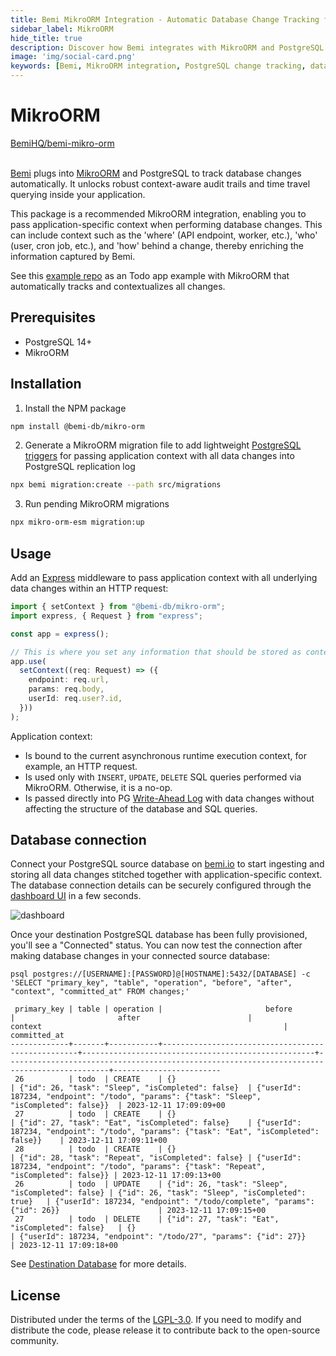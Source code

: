```yaml
---
title: Bemi MikroORM Integration - Automatic Database Change Tracking for PostgreSQL
sidebar_label: MikroORM
hide_title: true
description: Discover how Bemi integrates with MikroORM and PostgreSQL to automatically track database changes. This guide covers the installation and use of Bemi with MikroORM to enable context-aware audit trails in your application.
image: 'img/social-card.png'
keywords: [Bemi, MikroORM integration, PostgreSQL change tracking, database auditing, application context, audit trails, MikroORM PostgreSQL, database change monitoring]
---
```


# MikroORM

<a class="github-button" href="https://github.com/BemiHQ/bemi-mikro-orm" data-size="large" data-show-count="true" aria-label="Star BemiHQ/bemi-mikro-orm on GitHub">BemiHQ/bemi-mikro-orm</a>
<br />
<br />

[Bemi](https://bemi.io/) plugs into [MikroORM](https://github.com/mikro-orm/mikro-orm) and PostgreSQL to track database changes automatically. It unlocks robust context-aware audit trails and time travel querying inside your application.

This package is a recommended MikroORM integration, enabling you to pass application-specific context when performing database changes. This can include context such as the 'where' (API endpoint, worker, etc.), 'who' (user, cron job, etc.), and 'how' behind a change, thereby enriching the information captured by Bemi.

See this [example repo](https://github.com/BemiHQ/bemi-mikro-orm-example) as an Todo app example with MikroORM that automatically tracks and contextualizes all changes.

## Prerequisites

- PostgreSQL 14+
- MikroORM

## Installation

1. Install the NPM package

```sh
npm install @bemi-db/mikro-orm
```

2. Generate a MikroORM migration file to add lightweight [PostgreSQL triggers](https://www.postgresql.org/docs/current/plpgsql-trigger.html) for passing application context with all data changes into PostgreSQL replication log

```sh
npx bemi migration:create --path src/migrations
```

3. Run pending MikroORM migrations

```sh
npx mikro-orm-esm migration:up
```

## Usage

Add an [Express](https://expressjs.com/) middleware to pass application context with all underlying data changes within an HTTP request:

```ts title="src/index.ts"
import { setContext } from "@bemi-db/mikro-orm";
import express, { Request } from "express";

const app = express();

// This is where you set any information that should be stored as context with all data changes
app.use(
  setContext((req: Request) => ({
    endpoint: req.url,
    params: req.body,
    userId: req.user?.id,
  }))
);
```

Application context:

* Is bound to the current asynchronous runtime execution context, for example, an HTTP request.
* Is used only with `INSERT`, `UPDATE`, `DELETE` SQL queries performed via MikroORM. Otherwise, it is a no-op.
* Is passed directly into PG [Write-Ahead Log](https://www.postgresql.org/docs/current/wal-intro.html) with data changes without affecting the structure of the database and SQL queries.

## Database connection

Connect your PostgreSQL source database on [bemi.io](https://bemi.io) to start ingesting and storing all data changes stitched together with application-specific context.
The database connection details can be securely configured through the [dashboard UI](https://dashboard.bemi.io/log-in?ref=mikro-orm) in a few seconds.

![dashboard](/img/dashboard.png)

Once your destination PostgreSQL database has been fully provisioned, you'll see a "Connected" status. You can now test the connection after making database changes in your connected source database:

```
psql postgres://[USERNAME]:[PASSWORD]@[HOSTNAME]:5432/[DATABASE] -c 'SELECT "primary_key", "table", "operation", "before", "after", "context", "committed_at" FROM changes;'

 primary_key | table | operation |                       before                      |                       after                        |                                context                                                      |      committed_at
-------------+-------+-----------+---------------------------------------------------+----------------------------------------------------+---------------------------------------------------------------------------------------------+------------------------
 26          | todo  | CREATE    | {}                                                | {"id": 26, "task": "Sleep", "isCompleted": false}  | {"userId": 187234, "endpoint": "/todo", "params": {"task": "Sleep", "isCompleted": false}}  | 2023-12-11 17:09:09+00
 27          | todo  | CREATE    | {}                                                | {"id": 27, "task": "Eat", "isCompleted": false}    | {"userId": 187234, "endpoint": "/todo", "params": {"task": "Eat", "isCompleted": false}}    | 2023-12-11 17:09:11+00
 28          | todo  | CREATE    | {}                                                | {"id": 28, "task": "Repeat", "isCompleted": false} | {"userId": 187234, "endpoint": "/todo", "params": {"task": "Repeat", "isCompleted": false}} | 2023-12-11 17:09:13+00
 26          | todo  | UPDATE    | {"id": 26, "task": "Sleep", "isCompleted": false} | {"id": 26, "task": "Sleep", "isCompleted": true}   | {"userId": 187234, "endpoint": "/todo/complete", "params": {"id": 26}}                      | 2023-12-11 17:09:15+00
 27          | todo  | DELETE    | {"id": 27, "task": "Eat", "isCompleted": false}   | {}                                                 | {"userId": 187234, "endpoint": "/todo/27", "params": {"id": 27}}                            | 2023-12-11 17:09:18+00
```

See [Destination Database](/postgresql/destination-database) for more details.

## License

Distributed under the terms of the [LGPL-3.0](https://github.com/BemiHQ/bemi-mikro-orm/blob/main/LICENSE).
If you need to modify and distribute the code, please release it to contribute back to the open-source community.
